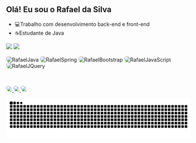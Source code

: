 ## Olá! Eu sou o Rafael da Silva

- 💻Trabalho com desenvolvimento back-end e front-end
- ☕Estudante de Java

<div>
	<a/>
	<img height="180em" src="https://github-readme-stats.vercel.app/api?username=Rafael472&theme=algolia&show_icons=true"/>
	<img height="180em" src="https://github-readme-stats.vercel.app/api/top-langs?username=Rafael472&layout=compact&langs_count=16&theme=algolia"/>
</div>

<div style="display: inline_block"><br>
	<img style="border-radius: 5px 12px;" alt="RafaelJava" src="https://img.shields.io/badge/Java-ED8B00?style=for-the-badge&logo=java&logoColor=white">
	<img style="border-radius: 5px 12px;" alt="RafaelSpring" src="https://img.shields.io/badge/Spring-6DB33F?style=for-the-badge&logo=spring&logoColor=white">
	<img style="border-radius: 5px 12px;" alt="RafaelBootstrap" src="https://img.shields.io/badge/Bootstrap-563D7C?style=for-the-badge&logo=bootstrap&logoColor=white">
	<img style="border-radius: 5px 12px;" alt="RafaelJavaScript" src="https://img.shields.io/badge/JavaScript-F7DF1E?style=for-the-badge&logo=javascript&logoColor=black">
	<img style="border-radius: 5px 12px;" alt="RafaelJQuery" src="https://img.shields.io/badge/jQuery-0769AD?style=for-the-badge&logo=jquery&logoColor=white">
</div>

##

<div style="display: inline_block"><br>
	<a href="www.linkedin.com/in/rafael-silva-384197117/" target="_blank">
		<img style="border-radius: 5px 12px;" src="https://img.shields.io/badge/LinkedIn-0077B5?style=for-the-badge&logo=linkedin&logoColor=white">
	</a>
	<a href="https://api.whatsapp.com/send?phone=5511986675202" target="_blank">
		<img style="border-radius: 5px 12px;" src="https://img.shields.io/badge/WhatsApp-25D366?style=for-the-badge&logo=whatsapp&logoColor=white">
	</a>
	<a href="mailto:rafael._silva@outlook.com.br" target="_blank">
		<img style="border-radius: 5px 12px;" src="https://img.shields.io/badge/Microsoft_Outlook-0078D4?style=for-the-badge&logo=microsoft-outlook&logoColor=white">
	</a>
</div>

![Snake animation](https://github.com/Rafael472/Rafael472/blob/output/github-contribution-grid-snake.svg)
